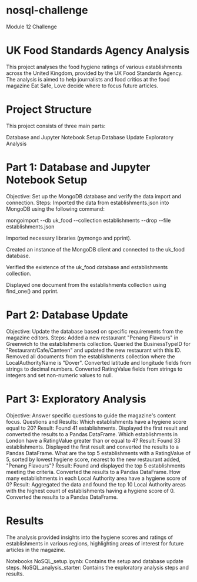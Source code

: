 # nosql-challenge
Module 12 Challenge

# UK Food Standards Agency Analysis

This project analyses the food hygiene ratings of various establishments across the United Kingdom, provided by the UK Food Standards Agency. The analysis is aimed to help journalists and food critics at the food magazine Eat Safe, Love decide where to focus future articles.

# Project Structure
This project consists of three main parts:

Database and Jupyter Notebook Setup
Database Update
Exploratory Analysis

# Part 1: Database and Jupyter Notebook Setup

Objective: Set up the MongoDB database and verify the data import and connection.
Steps:
Imported the data from establishments.json into MongoDB using the following command:

mongoimport --db uk_food --collection establishments --drop --file establishments.json

Imported necessary libraries (pymongo and pprint).

Created an instance of the MongoDB client and connected to the uk_food database.

Verified the existence of the uk_food database and establishments collection.

Displayed one document from the establishments collection using find_one() and pprint.

# Part 2: Database Update

Objective: Update the database based on specific requirements from the magazine editors.
Steps:
Added a new restaurant "Penang Flavours" in Greenwich to the establishments collection.
Queried the BusinessTypeID for "Restaurant/Cafe/Canteen" and updated the new restaurant with this ID.
Removed all documents from the establishments collection where the LocalAuthorityName is "Dover".
Converted latitude and longitude fields from strings to decimal numbers.
Converted RatingValue fields from strings to integers and set non-numeric values to null.

# Part 3: Exploratory Analysis

Objective: Answer specific questions to guide the magazine's content focus.
Questions and Results:
Which establishments have a hygiene score equal to 20?
Result: Found 41 establishments. Displayed the first result and converted the results to a Pandas DataFrame.
Which establishments in London have a RatingValue greater than or equal to 4?
Result: Found 33 establishments. Displayed the first result and converted the results to a Pandas DataFrame.
What are the top 5 establishments with a RatingValue of 5, sorted by lowest hygiene score, nearest to the new restaurant added, "Penang Flavours"?
Result: Found and displayed the top 5 establishments meeting the criteria. Converted the results to a Pandas DataFrame.
How many establishments in each Local Authority area have a hygiene score of 0?
Result: Aggregated the data and found the top 10 Local Authority areas with the highest count of establishments having a hygiene score of 0. Converted the results to a Pandas DataFrame.

# Results

The analysis provided insights into the hygiene scores and ratings of establishments in various regions, highlighting areas of interest for future articles in the magazine.

Notebooks
NoSQL_setup.ipynb: Contains the setup and database update steps.
NoSQL_analysis_starter: Contains the exploratory analysis steps and results.
